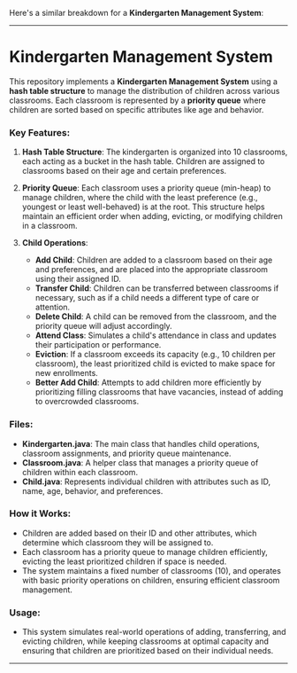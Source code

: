 Here's a similar breakdown for a **Kindergarten Management System**:

---

# Kindergarten Management System

This repository implements a **Kindergarten Management System** using a **hash table structure** to manage the distribution of children across various classrooms. Each classroom is represented by a **priority queue** where children are sorted based on specific attributes like age and behavior.

### Key Features:

1. **Hash Table Structure**:
   The kindergarten is organized into 10 classrooms, each acting as a bucket in the hash table. Children are assigned to classrooms based on their age and certain preferences.

2. **Priority Queue**:
   Each classroom uses a priority queue (min-heap) to manage children, where the child with the least preference (e.g., youngest or least well-behaved) is at the root. This structure helps maintain an efficient order when adding, evicting, or modifying children in a classroom.

3. **Child Operations**:
   - **Add Child**: Children are added to a classroom based on their age and preferences, and are placed into the appropriate classroom using their assigned ID.
   - **Transfer Child**: Children can be transferred between classrooms if necessary, such as if a child needs a different type of care or attention.
   - **Delete Child**: A child can be removed from the classroom, and the priority queue will adjust accordingly.
   - **Attend Class**: Simulates a child's attendance in class and updates their participation or performance.
   - **Eviction**: If a classroom exceeds its capacity (e.g., 10 children per classroom), the least prioritized child is evicted to make space for new enrollments.
   - **Better Add Child**: Attempts to add children more efficiently by prioritizing filling classrooms that have vacancies, instead of adding to overcrowded classrooms.

### Files:
- **Kindergarten.java**: The main class that handles child operations, classroom assignments, and priority queue maintenance.
- **Classroom.java**: A helper class that manages a priority queue of children within each classroom.
- **Child.java**: Represents individual children with attributes such as ID, name, age, behavior, and preferences.

### How it Works:
- Children are added based on their ID and other attributes, which determine which classroom they will be assigned to.
- Each classroom has a priority queue to manage children efficiently, evicting the least prioritized children if space is needed.
- The system maintains a fixed number of classrooms (10), and operates with basic priority operations on children, ensuring efficient classroom management.

### Usage:
- This system simulates real-world operations of adding, transferring, and evicting children, while keeping classrooms at optimal capacity and ensuring that children are prioritized based on their individual needs.

---
